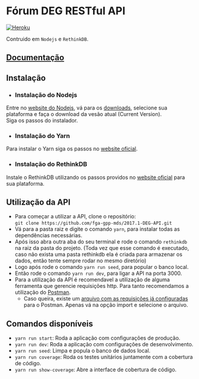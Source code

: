 # Fórum DEG RESTful API

[![Heroku](http://heroku-badge.herokuapp.com/?app=angularjs-crypto&style=flat&svg=1&root=index.html)](https://forumdeg.herokuapp.com)

Contruido em `Nodejs` e `RethinkDB`.

## [Documentação](https://github.com/fga-gpp-mds/2017.1-DEG-API/wiki)

## Instalação

* ### Instalação do Nodejs
Entre no [website do Nodejs](https://nodejs.org/en/), vá para os [downloads](https://nodejs.org/en/download/), selecione sua plataforma e faça o download da vesão atual (Current Version).    
Siga os passos do instalador.
* ### Instalação do Yarn
Para instalar o Yarn siga os passos no [website oficial](https://yarnpkg.com/en/docs/install).
* ### Instalação do RethinkDB
Instale o RethinkDB utilizando os passos providos no [website oficial](https://www.rethinkdb.com/docs/install/) para sua plataforma.
## Utilização da API
* Para começar a utilizar a API, clone o repositório:    
```git clone https://github.com/fga-gpp-mds/2017.1-DEG-API.git```     
* Vá para a pasta raiz e digite o comando `yarn`, para instalar todas as dependências necessárias.    
* Após isso abra outra aba do seu terminal e rode o comando `rethinkdb` na raiz da pasta do projeto. (Toda vez que esse comando é executado, caso não exista uma pasta rethinkdb ela é criada para armazenar os dados, então tente sempre rodar no mesmo diretório)    
* Logo após rode o comando `yarn run seed`, para popular o banco local.    
* Então rode o comando `yarn run dev`, para ligar a API na porta 3000.
* Para a utilização da API é recomendavel a utilização de alguma ferramenta que gerencie requisições http. Para tanto recomendamos a utilização do [Postman](https://www.getpostman.com).
   * Caso queira, existe um [arquivo com as requisições já configuradas]() para o Postman. Apenas vá na opção import e selecione o arquivo.

## Comandos disponíveis
* `yarn run start`: Roda a aplicação com configurações de produção.
* `yarn run dev`: Roda a aplicação com configurações de desenvolvimento.
* `yarn run seed`: Limpa e popula o banco de dados local.
* `yarn run coverage`: Roda os testes unitários juntamente com a cobertura de código.
* `yarn run show-coverage`: Abre a interface de cobertura de código.

